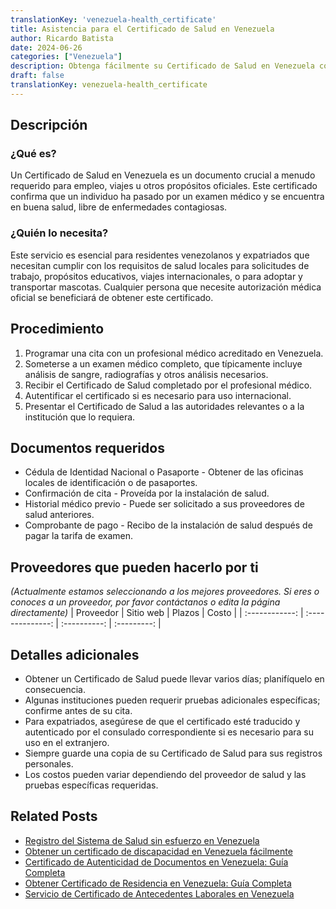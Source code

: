 ```yaml
---
translationKey: 'venezuela-health_certificate'
title: Asistencia para el Certificado de Salud en Venezuela
author: Ricardo Batista
date: 2024-06-26
categories: ["Venezuela"]
description: Obtenga fácilmente su Certificado de Salud en Venezuela con nuestra guía paso a paso y lista de documentos requeridos.
draft: false
translationKey: venezuela-health_certificate
---
```


## Descripción
### ¿Qué es?
Un Certificado de Salud en Venezuela es un documento crucial a menudo requerido para empleo, viajes u otros propósitos oficiales. Este certificado confirma que un individuo ha pasado por un examen médico y se encuentra en buena salud, libre de enfermedades contagiosas.

### ¿Quién lo necesita?
Este servicio es esencial para residentes venezolanos y expatriados que necesitan cumplir con los requisitos de salud locales para solicitudes de trabajo, propósitos educativos, viajes internacionales, o para adoptar y transportar mascotas. Cualquier persona que necesite autorización médica oficial se beneficiará de obtener este certificado.

## Procedimiento

1. Programar una cita con un profesional médico acreditado en Venezuela.
2. Someterse a un examen médico completo, que típicamente incluye análisis de sangre, radiografías y otros análisis necesarios.
3. Recibir el Certificado de Salud completado por el profesional médico.
4. Autentificar el certificado si es necesario para uso internacional.
5. Presentar el Certificado de Salud a las autoridades relevantes o a la institución que lo requiera.

## Documentos requeridos

- Cédula de Identidad Nacional o Pasaporte - Obtener de las oficinas locales de identificación o de pasaportes.
- Confirmación de cita - Proveída por la instalación de salud.
- Historial médico previo - Puede ser solicitado a sus proveedores de salud anteriores.
- Comprobante de pago - Recibo de la instalación de salud después de pagar la tarifa de examen.

## Proveedores que pueden hacerlo por ti
_(Actualmente estamos seleccionando a los mejores proveedores. Si eres o conoces a un proveedor, por favor contáctanos o edita la página directamente)_
| Proveedor      |     Sitio web    |    Plazos    |    Costo    |
| :------------: | :--------------: | :----------: | :---------: |

## Detalles adicionales

- Obtener un Certificado de Salud puede llevar varios días; planifíquelo en consecuencia.
- Algunas instituciones pueden requerir pruebas adicionales específicas; confirme antes de su cita.
- Para expatriados, asegúrese de que el certificado esté traducido y autenticado por el consulado correspondiente si es necesario para su uso en el extranjero.
- Siempre guarde una copia de su Certificado de Salud para sus registros personales.
- Los costos pueden variar dependiendo del proveedor de salud y las pruebas específicas requeridas.


## Related Posts

- [Registro del Sistema de Salud sin esfuerzo en Venezuela](https://tramitit.com/es/guides/venezuela/inscripción_en_el_sistema_de_salud/)
- [Obtener un certificado de discapacidad en Venezuela fácilmente](https://tramitit.com/es/guides/venezuela/certificado_de_discapacidad/)
- [Certificado de Autenticidad de Documentos en Venezuela: Guía Completa](https://tramitit.com/es/guides/venezuela/certificado_de_autenticidad_de_documentos/)
- [Obtener Certificado de Residencia en Venezuela: Guía Completa](https://tramitit.com/es/guides/venezuela/certificado_de_residencia/)
- [Servicio de Certificado de Antecedentes Laborales en Venezuela](https://tramitit.com/es/guides/venezuela/certificado_de_antecedentes_laborales/)